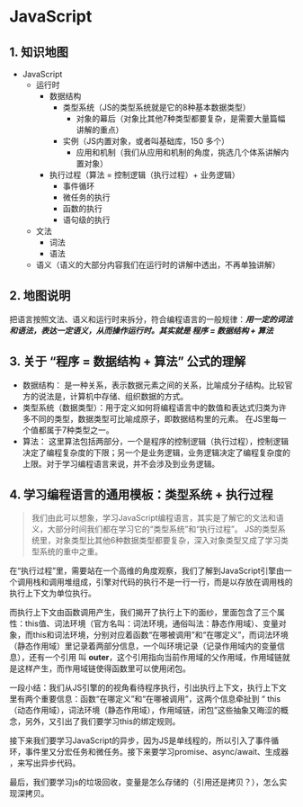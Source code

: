 # JavaScript 

## 1. 知识地图
- JavaScript
  - 运行时
    - 数据结构
      - 类型系统（JS的类型系统就是它的8种基本数据类型）
        - 对象的幕后（对象比其他7种类型都要复杂，是需要大量篇幅讲解的重点）
      - 实例（JS内置对象，或者叫基础库，150 多个）
        - 应用和机制（我们从应用和机制的角度，挑选几个体系讲解内置对象）
    - 执行过程（算法 = 控制逻辑（执行过程）+ 业务逻辑）
        - 事件循环
        - 微任务的执行
        - 函数的执行
        - 语句级的执行
  - 文法
    - 词法
    - 语法
  - 语义（语义的大部分内容我们在运行时的讲解中透出，不再单独讲解）

## 2. 地图说明

把语言按照文法、语义和运行时来拆分，符合编程语言的一般规律：***用一定的词法和语法，表达一定语义，从而操作运行时。其实就是 程序 = 数据结构 + 算法***

## 3. 关于 “程序 = 数据结构 + 算法” 公式的理解

- 数据结构： 是一种关系，表示数据元素之间的关系，比喻成分子结构。比较官方的说法是，计算机中存储、组织数据的方式。
- 类型系统（数据类型）：用于定义如何将编程语言中的数值和表达式归类为许多不同的类型，数据类型可比喻成原子，即数据结构里的元素。 在JS里每一个值都属于7种类型之一。
- 算法： 这里算法包括两部分，一个是程序的控制逻辑（执行过程），控制逻辑决定了编程复杂度的下限；另一个是业务逻辑，业务逻辑决定了编程复杂度的上限。对于学习编程语言来说，并不会涉及到业务逻辑。

## 4. 学习编程语言的通用模板：类型系统 + 执行过程
> 我们由此可以想象，学习JavaScript编程语言，其实是了解它的文法和语义，大部分时间我们都在学习它的“类型系统”和“执行过程”。
JS的类型系统里，对象类型比其他6种数据类型都要复杂，深入对象类型又成了学习类型系统的重中之重。

在“执行过程”里，需要站在一个高维的角度观察，我们了解到JavaScript引擎由一个调用栈和调用堆组成，引擎对代码的执行不是一行一行，而是以存放在调用栈的执行上下文为单位执行。

而执行上下文由函数调用产生，我们揭开了执行上下的面纱，里面包含了三个属性：this值、词法环境（官方名叫：词法环境，通俗叫法：静态作用域）、变量对象，而this和词法环境，分别对应着函数“在哪被调用”和“在哪定义”，而词法环境（静态作用域）里记录着两部分信息，一个叫环境记录（记录作用域内的变量信息），还有一个引用 叫 __outer__，这个引用指向当前作用域的父作用域，作用域链就是这样产生，而作用域链使得函数里可以使用闭包。

一段小结：我们从JS引擎的的视角看待程序执行，引出执行上下文，执行上下文里有两个重要信息：函数“在哪定义”和“在哪被调用”，这两个信息牵扯到 “ this（动态作用域），词法环境（静态作用域），作用域链，闭包”这些抽象又晦涩的概念，另外，又引出了我们要学习this的绑定规则。

接下来我们要学习JavaScript的异步，因为JS是单线程的，所以引入了事件循环，事件里又分宏任务和微任务。接下来要学习promise、async/await、生成器 ，来写出异步代码。

最后，我们要学习js的垃圾回收，变量是怎么存储的（引用还是拷贝？），怎么实现深拷贝。



